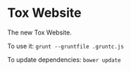 Tox Website
===========

The new Tox Website.

To use it:
```grunt --gruntfile .gruntc.js```

To update dependencies:
```bower update```
